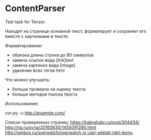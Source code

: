 # ContentParser
Test task for Tenzor.

Находит на странице основной текст, форматирует и сохраняет его вместе с картинками в тексте.

Форматирование:
- обрезка длины строки до 80 символов
- замена ссылок вида [link]text
- замена картинок вида [image]
- удаление всех тегов html

Что можно улучшить:
- больше проверок на оценку текста
- больше методов поиска текста

Использование:

run.py -u http://example.com/

Список проверенных страниц:
https://habrahabr.ru/post/304434/
http://ria.ru/syria/20160630/1455091290.html
http://gmbox.ru/overwatch/overwatch-iz-zari-sdelali-lgbt-ikonu


